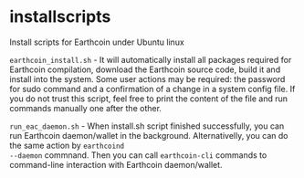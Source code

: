 # installscripts
Install scripts for Earthcoin under Ubuntu linux

<code>earthcoin_install.sh</code> - It will automatically install all packages required for Earthcoin compilation, download the Earthcoin source code, build it and install into the system. Some user actions may be required: the password for sudo command and a confirmation of a change in a system config file. If you do not trust this script, feel free to print the content of the file and run commands manually one after the other.

<code>run_eac_daemon.sh</code> - When install.sh script finished successfully, you can run Earthcoin daemon/wallet in the background. Alternativelly, you can do the same action by <code>earthcoind --daemon</code> commnand. Then you can call <code>earthcoin-cli</code> commands to command-line interaction with Earthcoin daemon/wallet. 
